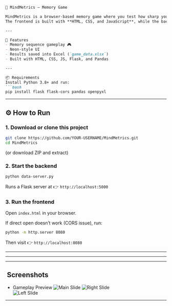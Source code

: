 ````markdown
🧠 MindMetrics — Memory Game

MindMetrics is a browser-based memory game where you test how sharp your recall is.  
The frontend is built with **HTML, CSS, and JavaScript**, while the backend is a **Flask server** that saves results into an Excel file (`game_data.xlsx`) using **pandas**.

---

🚀 Features
- Memory sequence gameplay 🎮  
- Neon-style UI  
- Results saved into Excel (`game_data.xlsx`)  
- Built with HTML, CSS, JS, Flask, and Pandas  

---

📦 Requirements
Install Python 3.8+ and run:
```bash
pip install flask flask-cors pandas openpyxl
````

---

## ⚙️ How to Run

### 1. Download or clone this project

```bash
git clone https://github.com/YOUR-USERNAME/MindMetrics.git
cd MindMetrics
```

(or download ZIP and extract)

### 2. Start the backend

```bash
python data-server.py
```

Runs a Flask server at 👉 `http://localhost:5000`

### 3. Run the frontend

Open `index.html` in your browser.

If direct open doesn’t work (CORS issue), run:

```bash
python -m http.server 8080
```

Then visit 👉 `http://localhost:8080`

---




---

---
## ​ Screenshots


 - Gameplay Preview
![Main Slide](images/main.png)
![Right Slide](images/right.png)  
![Left Slide](images/left.png)

---

